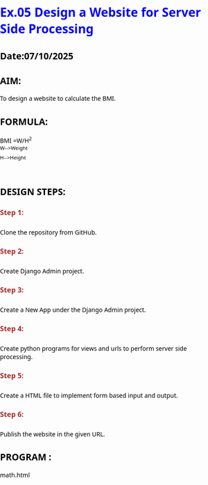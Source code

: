 # Ex.05 Design a Website for Server Side Processing
## Date:07/10/2025

## AIM:


 To design a website to calculate the BMI.



## FORMULA:

BMI =W/H<sup>2 
<br> W-->Weight
<br> H-->Height
<br> 



## DESIGN STEPS:

### Step 1:
Clone the repository from GitHub.

### Step 2:
Create Django Admin project.

### Step 3:
Create a New App under the Django Admin project.

### Step 4:
Create python programs for views and urls to perform server side processing.

### Step 5:
Create a HTML file to implement form based input and output.

### Step 6:
Publish the website in the given URL.

## PROGRAM :

math.html

<html>
<head>
    <title>BMI Calculator</title>
    <style>
        body {
            font-family: "Segoe UI", sans-serif;
            margin: 0;
            padding: 0;
            color: black;
        }

        .container {
            width: 400px;
            margin: 70px;
            background: white;
            border-radius: 15px;
            padding: 30px;
            text-align: center;
        }
        h1 {
            color: blue;
            margin-bottom: 10px;
        }

        h3 {
            color: brown;
            margin-bottom: 25px;
        }

        label{
            text-align: left;
            margin-top: 15px;
            font-weight: bold;
        }

        input[type="text"] {
            width: 100%;
            padding: 10px;
            margin-top: 8px;
            border: 2px solid red;
            border-radius: 8px;
            font-size: 16px;
        }

        input[type="submit"] {
            background: yellow;
            color: greenyellow;
            border: none;
            padding: 12px 20px;
            border-radius: 8px;
            font-size: 16px;
            margin-top: 20px;
        }

        input[type="submit"]:hover {
            background: green;
            transform: scale(1.05);
        }

        .result {
            margin-top: 25px;
            padding: 15px;
            background: red;
            border-radius: 10px;
        }
    </style>
</head>
<body>
    <div class="container">
        <h1>BMI CALCULATOR</h1>
        <h2>Sachin J M(25007184)</h2>

        <form method="post">
            {% csrf_token %}
            <label for="height">Height (cm):</label>
            <input type="text" id="height" name="height" value="" required>

            <label for="weight">Weight (kg):</label>
            <input type="text" id="weight" name="weight" value="" required>

            <input type="submit" value="Calculate BMI">
        </form>
        <div class="result">
            <h2>Your BMI: {{ bmi }}</h2>
        </div>
</body>
</html>

urls.py

from django.contrib import admin
from django.urls import path
from mathapp import views

urlpatterns = [
    path('admin/', admin.site.urls),
    path('bmi/',views.calculate_bmi,name="bmi"),
    path('',views.calculate_bmi,name="bmicalculator")
]

views.py


from django.shortcuts import render
def calculate_bmi(request):
    context={}
    context['bmi']="0"
    context['w']="0"
    context['h']="0"
    if(request.method=='POST'):
       w= float(request.POST.get('weight','0'))
       h=float(request.POST.get('height','0'))
       print('request=',request)
       
       print('Weight=',w)
       print('Height=',h)
       bmi=w/((h/100)**2)
       context['bmi']=bmi
       context['w']=w
       context['h']=h
       print('BMI=',bmi)
    return render(request,'mathapp/math.html',context)







## SERVER SIDE PROCESSING:

![alt text](<Screenshot 2025-10-07 094605.png>)

## HOMEPAGE:

![alt text](<Screenshot 2025-10-07 094928.png>)

## RESULT:
The program for performing server side processing is completed successfully.
